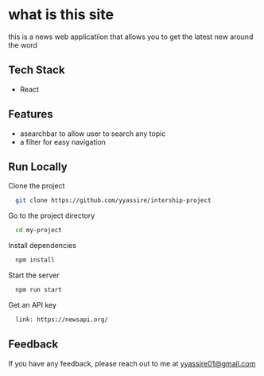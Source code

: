 
# what is this site

  this is a news web applicatiion that allows you to get the latest new around the word 

## Tech Stack

- React

  
## Features

- asearchbar to allow user to search any topic
- a filter for easy navigation
  
## Run Locally

Clone the project

```bash
  git clone https://github.com/yyassire/intership-project
```

Go to the project directory

```bash
  cd my-project
```

Install dependencies

```bash
  npm install
```

Start the server

```bash
  npm run start
```
Get an API key

```bash
  link: https://newsapi.org/
```

    
## Feedback

If you have any feedback, please reach out to me at yyassire01@gmail.com

  
